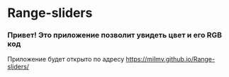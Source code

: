 # Range-sliders
### Привет! Это приложение позволит увидеть цвет и его RGB код

Приложение будет открыто по адресу https://milmv.github.io/Range-sliders/
